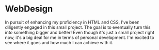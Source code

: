 # WebDesign
 
In pursuit of enhancing my proficiency in HTML and CSS, I've been diligently engaged in this small project. The goal is to eventually turn this into something bigger and better! Even though it's just a small project right now, it's a big deal for me in terms of personal development. I'm excited to see where it goes and how much I can achieve with it.
